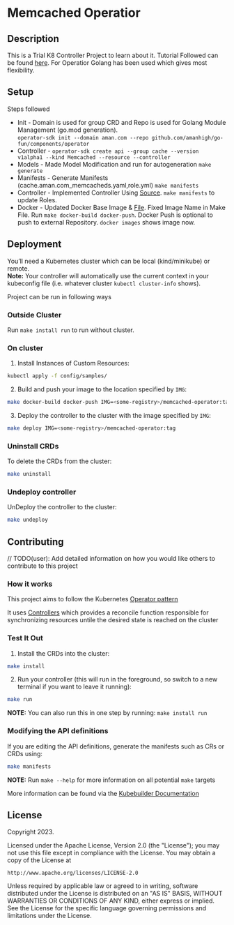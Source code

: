 # Memcached Operatior

## Description
This is a Trial K8 Controller Project to learn about it. Tutorial Followed can be found [here](https://sdk.operatorframework.io/docs/building-operators/golang/tutorial/). For Operatior Golang has been used which gives most flexibility.

## Setup

Steps followed
* Init -  Domain is used for group CRD and Repo is used for Golang Module Management (go.mod generation).\
`operator-sdk init --domain aman.com --repo github.com/amanhigh/go-fun/components/operator`
* Controller - `operator-sdk create api --group cache --version v1alpha1 --kind Memcached --resource --controller`
* Models - Made Model Modification and run for autogeneration `make generate`
* Manifests - Generate Manifests (cache.aman.com_memcacheds.yaml,role.yml) `make manifests`
* Controller - Implemented Controller Using [Source](https://github.com/operator-framework/operator-sdk/blob/latest/testdata/go/v3/memcached-operator/controllers/memcached_controller.go). `make manifests` to update Roles.
* Docker - Updated Docker Base Image & [File](Kubernetes/memcached-operator/Dockerfile). Fixed Image Name in Make File. Run `make docker-build docker-push`. Docker Push is optional to push to external Repository. `docker images` shows image now.

## Deployment
You’ll need a Kubernetes cluster which can be local (kind/minikube) or remote. <br/>
**Note:** Your controller will automatically use the current context in your kubeconfig file (i.e. whatever cluster `kubectl cluster-info` shows).

Project can be run in following ways

### Outside Cluster
Run `make install run` to run without cluster.

### On cluster
1. Install Instances of Custom Resources:

```sh
kubectl apply -f config/samples/
```

2. Build and push your image to the location specified by `IMG`:
	
```sh
make docker-build docker-push IMG=<some-registry>/memcached-operator:tag
```
	
3. Deploy the controller to the cluster with the image specified by `IMG`:

```sh
make deploy IMG=<some-registry>/memcached-operator:tag
```

### Uninstall CRDs
To delete the CRDs from the cluster:

```sh
make uninstall
```

### Undeploy controller
UnDeploy the controller to the cluster:

```sh
make undeploy
```

## Contributing
// TODO(user): Add detailed information on how you would like others to contribute to this project

### How it works
This project aims to follow the Kubernetes [Operator pattern](https://kubernetes.io/docs/concepts/extend-kubernetes/operator/)

It uses [Controllers](https://kubernetes.io/docs/concepts/architecture/controller/) 
which provides a reconcile function responsible for synchronizing resources untile the desired state is reached on the cluster 

### Test It Out
1. Install the CRDs into the cluster:

```sh
make install
```

2. Run your controller (this will run in the foreground, so switch to a new terminal if you want to leave it running):

```sh
make run
```

**NOTE:** You can also run this in one step by running: `make install run`

### Modifying the API definitions
If you are editing the API definitions, generate the manifests such as CRs or CRDs using:

```sh
make manifests
```

**NOTE:** Run `make --help` for more information on all potential `make` targets

More information can be found via the [Kubebuilder Documentation](https://book.kubebuilder.io/introduction.html)

## License

Copyright 2023.

Licensed under the Apache License, Version 2.0 (the "License");
you may not use this file except in compliance with the License.
You may obtain a copy of the License at

    http://www.apache.org/licenses/LICENSE-2.0

Unless required by applicable law or agreed to in writing, software
distributed under the License is distributed on an "AS IS" BASIS,
WITHOUT WARRANTIES OR CONDITIONS OF ANY KIND, either express or implied.
See the License for the specific language governing permissions and
limitations under the License.

